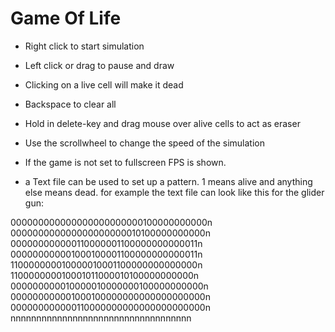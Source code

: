 # Game Of Life 
 
* Right click to start simulation
* Left click or drag to pause and draw
* Clicking on a live cell will make it dead
* Backspace to clear all
* Hold in delete-key and drag mouse over alive cells to act as eraser
 
* Use the scrollwheel to change the speed of the simulation
* If the game is not set to fullscreen FPS is shown.
 
* a Text file can be used to set up a pattern. 1 means alive and anything else means dead.
for example the text file can look like this for the glider gun:
  
000000000000000000000000100000000000n<br>
000000000000000000000010100000000000n<br>
000000000000110000001100000000000011n<br>
000000000001000100001100000000000011n<br>
110000000010000010001100000000000000n<br>
110000000010001011000010100000000000n<br>
000000000010000010000000100000000000n<br>
000000000001000100000000000000000000n<br>
000000000000110000000000000000000000n<br>
nnnnnnnnnnnnnnnnnnnnnnnnnnnnnnnnnnn<br>
